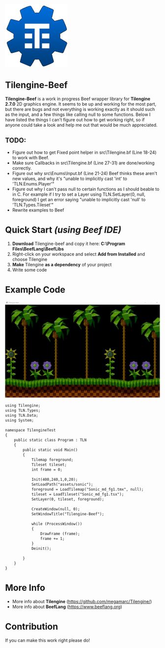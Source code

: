 ![](img/Tilengine-logo.png)
# Tilengine-Beef
**Tilengine-Beef** is a work in progress Beef wrapper library for **Tilengine 2.7.0** 2D graphics engine. It seems to be up and working for the most part, but there are bugs and not everything is working exactly as it should such as the input, and a few things like calling null to some functions. Below I have listed the things I can't figure out how to get working right, so if anyone could take a look and help me out that would be much appreciated.

## TODO:
- Figure out how to get Fixed point helper in src\Tilengine.bf (Line 18-24) to work with Beef.
- Make sure Callbacks in src\Tilengine.bf (Line 27-31) are done/working correctly.
- Figure out why src\Enums\Input.bf (Line 21-24)  Beef thinks these aren't new values, and why it's "unable to implicitly cast 'int' to 'TLN.Enums.Player'"
- Figure out why I can't pass null to certain functions as I should beable to in C. For example if I try to set a Layer using TLN.SetLayer(0, null, foreground) I get an error saying "unable to implicitly cast 'null' to 'TLN.Types.Tileset'"
- Rewrite examples to Beef


# Quick Start *(using Beef IDE)*
1. **Download** Tilengine-beef and copy it here: **C:\Program Files\BeefLang\BeefLibs**
2. Right-click on your workspace and select **Add from Installed** and choose Tilengine
3. **Make** Tilengine **as a dependency** of your project 
4. Write some code

# Example Code
![](img/Tilengine-beef.gif)
```
using Tilengine;
using TLN.Types;
using TLN.Data;
using System;

namespace TilengineTest
{
	public static class Program : TLN
	{
		public static void Main()
		{
			Tilemap foreground;
			Tileset tileset;
			int frame = 0;

			Init(400,240,1,0,20);
			SetLoadPath("assets/sonic");
			foreground = LoadTilemap("Sonic_md_fg1.tmx", null);
			tileset = LoadTileset("Sonic_md_fg1.tsx");
			SetLayer(0, tileset, foreground);

			CreateWindow(null, 0);
			SetWindowTitle("Tilengine-Beef");

			while (ProcessWindow())
			{
				DrawFrame (frame);
				frame += 1;
			}
			Deinit();
			
		}
	}
}
```

# More Info
- More info about **Tilengine** (https://github.com/megamarc/Tilengine/)
- More info about **BeefLang** (https://www.beeflang.org)

# Contribution

If you can make this work right please do! 
